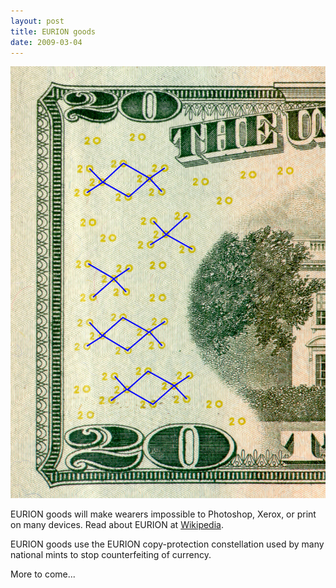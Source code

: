 ```yaml
---
layout: post
title: EURION goods
date: 2009-03-04
---
```


![](EURion_twenty.jpg "EURION")

EURION goods will make wearers impossible to Photoshop, Xerox, or print on many devices. Read about EURION at [Wikipedia](http://en.wikipedia.org/wiki/EURion_constellation).

EURION goods use the EURION copy-protection constellation used by many national mints to stop counterfeiting of currency.

More to come...